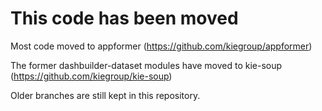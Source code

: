 This code has been moved
====================================================

Most code moved to appformer (https://github.com/kiegroup/appformer)

The former dashbuilder-dataset modules have moved to kie-soup (https://github.com/kiegroup/kie-soup)

Older branches are still kept in this repository.
